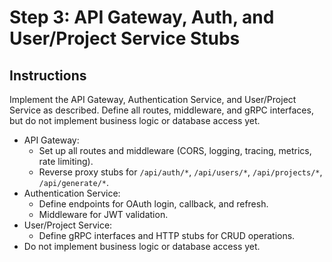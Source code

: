 # Step 3: API Gateway, Auth, and User/Project Service Stubs

## Instructions

Implement the API Gateway, Authentication Service, and User/Project Service as described. Define all routes, middleware, and gRPC interfaces, but do not implement business logic or database access yet.

- API Gateway:
  - Set up all routes and middleware (CORS, logging, tracing, metrics, rate limiting).
  - Reverse proxy stubs for `/api/auth/*`, `/api/users/*`, `/api/projects/*`, `/api/generate/*`.
- Authentication Service:
  - Define endpoints for OAuth login, callback, and refresh.
  - Middleware for JWT validation.
- User/Project Service:
  - Define gRPC interfaces and HTTP stubs for CRUD operations.
- Do not implement business logic or database access yet.
